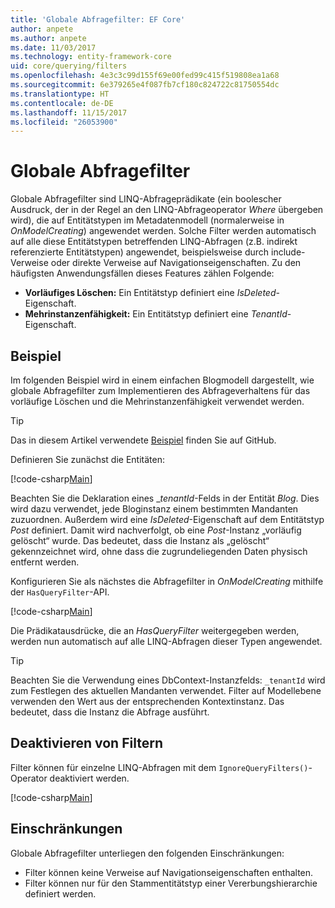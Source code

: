 ```yaml
---
title: 'Globale Abfragefilter: EF Core'
author: anpete
ms.author: anpete
ms.date: 11/03/2017
ms.technology: entity-framework-core
uid: core/querying/filters
ms.openlocfilehash: 4e3c3c99d155f69e00fed99c415f519808ea1a68
ms.sourcegitcommit: 6e379265e4f087fb7cf180c824722c81750554dc
ms.translationtype: HT
ms.contentlocale: de-DE
ms.lasthandoff: 11/15/2017
ms.locfileid: "26053900"
---
```

# <a name="global-query-filters"></a>Globale Abfragefilter

Globale Abfragefilter sind LINQ-Abfrageprädikate (ein boolescher Ausdruck, der in der Regel an den LINQ-Abfrageoperator *Where* übergeben wird), die auf Entitätstypen im Metadatenmodell (normalerweise in *OnModelCreating*) angewendet werden. Solche Filter werden automatisch auf alle diese Entitätstypen betreffenden LINQ-Abfragen (z.B. indirekt referenzierte Entitätstypen) angewendet, beispielsweise durch include-Verweise oder direkte Verweise auf Navigationseigenschaften. Zu den häufigsten Anwendungsfällen dieses Features zählen Folgende:

* **Vorläufiges Löschen:** Ein Entitätstyp definiert eine *IsDeleted*-Eigenschaft.
* **Mehrinstanzenfähigkeit:** Ein Entitätstyp definiert eine *TenantId*-Eigenschaft.

## <a name="example"></a>Beispiel

Im folgenden Beispiel wird in einem einfachen Blogmodell dargestellt, wie globale Abfragefilter zum Implementieren des Abfrageverhaltens für das vorläufige Löschen und die Mehrinstanzenfähigkeit verwendet werden.

> [!TIP]
> Das in diesem Artikel verwendete [Beispiel](https://github.com/aspnet/EntityFrameworkCore/tree/dev/samples/QueryFilters) finden Sie auf GitHub.

Definieren Sie zunächst die Entitäten:

[!code-csharp[Main](../../../efcore-dev/samples/QueryFilters/Program.cs#Entities)]

Beachten Sie die Deklaration eines __tenantId_-Felds in der Entität _Blog_. Dies wird dazu verwendet, jede Bloginstanz einem bestimmten Mandanten zuzuordnen. Außerdem wird eine _IsDeleted_-Eigenschaft auf dem Entitätstyp _Post_ definiert. Damit wird nachverfolgt, ob eine _Post_-Instanz „vorläufig gelöscht“ wurde. Das bedeutet, dass die Instanz als „gelöscht“ gekennzeichnet wird, ohne dass die zugrundeliegenden Daten physisch entfernt werden.

Konfigurieren Sie als nächstes die Abfragefilter in _OnModelCreating_ mithilfe der ```HasQueryFilter```-API.

[!code-csharp[Main](../../../efcore-dev/samples/QueryFilters/Program.cs#Configuration)]

Die Prädikatausdrücke, die an _HasQueryFilter_ weitergegeben werden, werden nun automatisch auf alle LINQ-Abfragen dieser Typen angewendet.

> [!TIP]
> Beachten Sie die Verwendung eines DbContext-Instanzfelds: ```_tenantId``` wird zum Festlegen des aktuellen Mandanten verwendet. Filter auf Modellebene verwenden den Wert aus der entsprechenden Kontextinstanz. Das bedeutet, dass die Instanz die Abfrage ausführt.

## <a name="disabling-filters"></a>Deaktivieren von Filtern

Filter können für einzelne LINQ-Abfragen mit dem ```IgnoreQueryFilters()```-Operator deaktiviert werden.

[!code-csharp[Main](../../../efcore-dev/samples/QueryFilters/Program.cs#IgnoreFilters)]

## <a name="limitations"></a>Einschränkungen

Globale Abfragefilter unterliegen den folgenden Einschränkungen:

* Filter können keine Verweise auf Navigationseigenschaften enthalten.
* Filter können nur für den Stammentitätstyp einer Vererbungshierarchie definiert werden.
